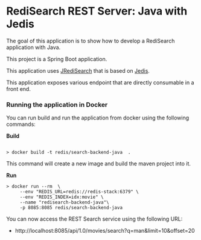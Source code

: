 # RediSearch REST Server: Java with Jedis

The goal of this application is to show how to develop a RediSearch application with Java.

This project is a Spring Boot application.

This application uses [JRediSearch](https://github.com/RediSearch/JRediSearch) that is based on [Jedis](https://github.com/xetorthio/jedis).

This application exposes various endpoint that are directly consumable in a front end.



### Running the application in Docker

You can run build and run the application from docker using the following commands:

**Build**

```shell script

> docker build -t redis/search-backend-java  . 

```

This command will create a new image and build the maven project into it.

**Run**

```shell script
> docker run --rm  \
     --env "REDIS_URL=redis://redis-stack:6379" \
     --env "REDIS_INDEX=idx:movie" \
     --name "redisearch-backend-java"\
     -p 8085:8085 redis/search-backend-java
```

You can now access the REST Search service using the following URL:

* http://localhost:8085/api/1.0/movies/search?q=man&limit=10&offset=20

